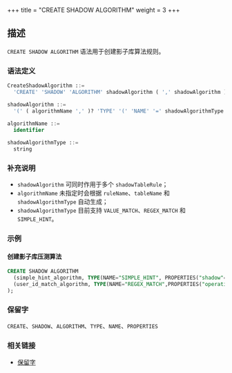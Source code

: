 +++
title = "CREATE SHADOW ALGORITHM"
weight = 3
+++

## 描述

`CREATE SHADOW ALGORITHM` 语法用于创建影子库算法规则。

### 语法定义

```sql
CreateShadowAlgorithm ::=
  'CREATE' 'SHADOW' 'ALGORITHM' shadowAlgorithm ( ',' shadowAlgorithm )*

shadowAlgorithm ::=
  '(' ( algorithmName ',' )? 'TYPE' '(' 'NAME' '=' shadowAlgorithmType ',' 'PROPERTIES' '(' ( 'key' '=' 'value' ( ',' 'key' '=' 'value' )* ) ')' ')'
    
algorithmName ::=
  identifier

shadowAlgorithmType ::=
  string
```

### 补充说明

- `shadowAlgorithm` 可同时作用于多个 `shadowTableRule`；
- `algorithmName` 未指定时会根据 `ruleName`、`tableName` 和 `shadowAlgorithmType` 自动生成；
- `shadowAlgorithmType` 目前支持 `VALUE_MATCH`、`REGEX_MATCH` 和 `SIMPLE_HINT`。

### 示例

#### 创建影子库压测算法

```sql
CREATE SHADOW ALGORITHM 
  (simple_hint_algorithm, TYPE(NAME="SIMPLE_HINT", PROPERTIES("shadow"="true", "foo"="bar"))), 
  (user_id_match_algorithm, TYPE(NAME="REGEX_MATCH",PROPERTIES("operation"="insert", "column"="user_id", "regex"='[1]'))
);
```

### 保留字

`CREATE`、`SHADOW`、`ALGORITHM`、`TYPE`、`NAME`、`PROPERTIES`

### 相关链接

- [保留字](/cn/reference/distsql/syntax/reserved-word/)
